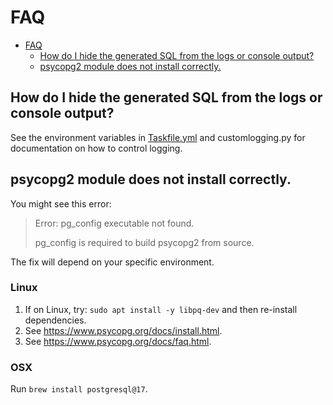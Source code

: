 # FAQ<a name="faq"></a>

<!-- mdformat-toc start --slug=github --maxlevel=2 --minlevel=1 -->

- [FAQ](#faq)
  - [How do I hide the generated SQL from the logs or console output?](#how-do-i-hide-the-generated-sql-from-the-logs-or-console-output)
  - [psycopg2 module does not install correctly.](#psycopg2-module-does-not-install-correctly)

<!-- mdformat-toc end -->

## How do I hide the generated SQL from the logs or console output?<a name="how-do-i-hide-the-generated-sql-from-the-logs-or-console-output"></a>

See the environment variables in [Taskfile.yml](../Taskfile.yml) and customlogging.py for documentation on how to
control logging.

## psycopg2 module does not install correctly.<a name="psycopg2-module-does-not-install-correctly"></a>

You might see this error:

> Error: pg_config executable not found.
>
> pg_config is required to build psycopg2 from source.

The fix will depend on your specific environment.

### Linux

1. If on Linux, try: `sudo apt install -y libpq-dev` and then re-install dependencies.
1. See https://www.psycopg.org/docs/install.html.
1. See https://www.psycopg.org/docs/faq.html.

### OSX<a name="osx"></a>

Run `brew install postgresql@17`.
